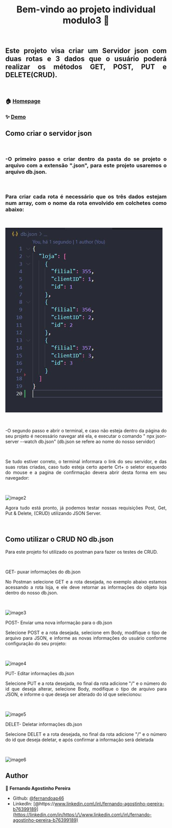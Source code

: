 <h1 align="center"> Bem-vindo ao projeto individual modulo3 👋 </h1>
&nbsp;
<h2 align="justify">Este projeto visa criar um Servidor json com duas rotas e 3 
dados que o usuário poderá realizar os métodos GET, POST, PUT e DELETE(CRUD).</h2>
&nbsp;

### 🏠 [Homepage](https://fernandoap46.github.io/PIM3)

### ✨ [Demo](https://fernandoap46.github.io/PIM3)

## Como criar o servidor json
&nbsp;
<h3 align="justify">-O primeiro passo e criar dentro da pasta do se projeto o arquivo com 
a extensão ".json", para este projeto usaremos o arquivo db.json.</h3>
&nbsp;
<h3 align="justify">Para criar cada rota é necessário que os três dados estejam
num array, com o nome da rota envolvido em colchetes como abaixo:</h3>
&nbsp;

![image1](https://github.com/fernandoap46/assets-img/blob/main/assets/img/1.JPG)

&nbsp;
<p align="justify">-O segundo passo e abrir o terminal, e caso não esteja dentro da página
do seu projeto é necessário navegar até ela, e executar o comando " npx json-server --watch db.json"
(db.json se refere ao nome do nosso servidor)</p>
&nbsp; 
<p align="justify">Se tudo estiver correto, o terminal informara o link do seu servidor, e das suas 
rotas criadas, caso tudo esteja certo aperte Crt+ o seletor esquerdo do mouse e a pagina de confirmação
devera abrir desta forma em seu navegador:</p>
&nbsp;

![image2](https://imgbox.com/dvTnP6O1)<br>
<p align="justify">Agora tudo está pronto, já podemos testar nossas requisições Post, Get, Put & Delete,
(CRUD) utilizando JSON Server.</p>
&nbsp;

## Como utilizar o CRUD NO db.json

<p align="justify">Para este projeto foi utilizado os postman para fazer os testes de CRUD.</p>
&nbsp;
<p align="justify">GET- puxar informações do db.json</p>
<p align="justify">No Postman selecione GET e a rota desejada, no exemplo abaixo estamos acessando a rota loja, e ele deve retornar as informações do objeto loja dentro do nosso db.json.</p>
&nbsp;

![image3](https://imgbox.com/TtE5Nx96)
&nbsp;
<p align="justify">POST- Enviar uma nova informação para o db.json</p>
<p align="justify">Selecione POST e a rota desejada, selecione em Body, modifique o tipo de arquivo para JSON, e informe as novas informações do usuário conforme configuração do seu projeto:</p>
&nbsp;

![image4](https://imgbox.com/Lh20mLoH)
&nbsp;
<p align="justify">PUT- Editar informações db.json</p>
<p align="justify">Selecione PUT e a rota desejada, no final da rota adicione "/" e o número do id que deseja alterar, selecione Body, modifique o tipo de arquivo para JSON, e informe o que deseja ser alterado do id que selecionou:</p>
&nbsp;

![image5](https://imgbox.com/QuUXHvqt)
&nbsp;
<p align="justify">DELET- Deletar informações db.json</p>
<p align="justify">Selecione DELET e a rota desejada, no final da rota adicione "/" e o número do id que deseja deletar, e após 
confirmar a informação será deletada</p>
&nbsp;

![image6](https://imgbox.com/3EivqNjE)



## Author

👤 **Fernando Agostinho Pereira**

* Github: [@fernandoap46](https://github.com/fernandoap46)
* LinkedIn: [@https:\/\/www.linkedin.com\/in\/fernando-agostinho-pereira-b76399189](https://linkedin.com/in/https:\/\/www.linkedin.com\/in\/fernando-agostinho-pereira-b76399189)